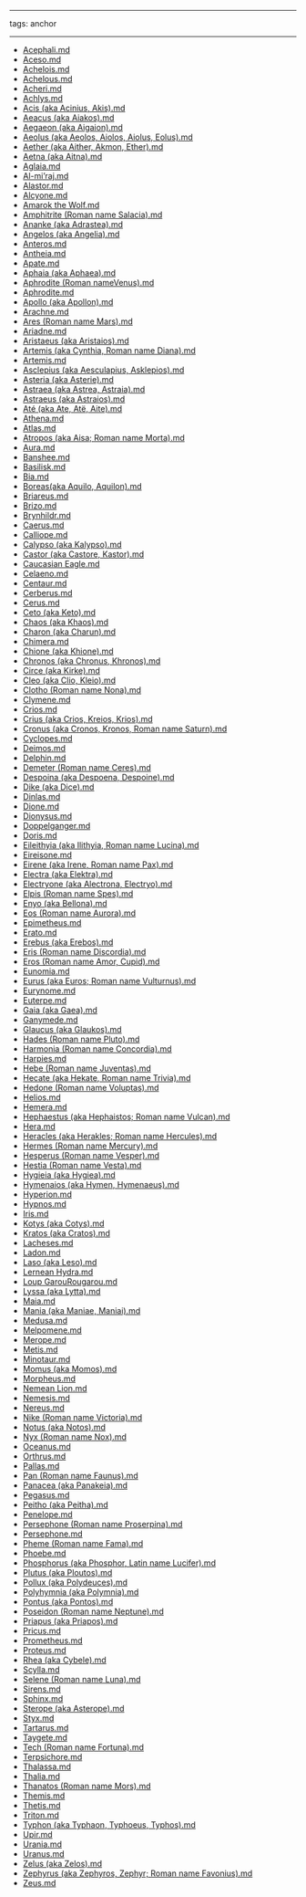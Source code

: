 
---
tags: anchor
___

- [Acephali.md](Acephali.md)
- [Aceso.md](Aceso.md)
- [Achelois.md](Achelois.md)
- [Achelous.md](Achelous.md)
- [Acheri.md](Acheri.md)
- [Achlys.md](Achlys.md)
- [Acis (aka Acinius, Akis).md](Acis%20(aka%20Acinius,%20Akis).md)
- [Aeacus (aka Aiakos).md](Aeacus%20(aka%20Aiakos).md)
- [Aegaeon (aka Aigaion).md](Aegaeon%20(aka%20Aigaion).md)
- [Aeolus (aka Aeolos, Aiolos, Aiolus, Eolus).md](Aeolus%20(aka%20Aeolos,%20Aiolos,%20Aiolus,%20Eolus).md)
- [Aether (aka Aither, Akmon, Ether).md](Aether%20(aka%20Aither,%20Akmon,%20Ether).md)
- [Aetna (aka Aitna).md](Aetna%20(aka%20Aitna).md)
- [Aglaia.md](Aglaia.md)
- [Al-mi’raj.md](Al-mi’raj.md)
- [Alastor.md](Alastor.md)
- [Alcyone.md](Alcyone.md)
- [Amarok the Wolf.md](Amarok%20the%20Wolf.md)
- [Amphitrite (Roman name Salacia).md](Amphitrite%20(Roman%20name%20Salacia).md)
- [Ananke (aka Adrastea).md](Ananke%20(aka%20Adrastea).md)
- [Angelos (aka Angelia).md](Angelos%20(aka%20Angelia).md)
- [Anteros.md](Anteros.md)
- [Antheia.md](Antheia.md)
- [Apate.md](Apate.md)
- [Aphaia (aka Aphaea).md](Aphaia%20(aka%20Aphaea).md)
- [Aphrodite (Roman nameVenus).md](Aphrodite%20(Roman%20nameVenus).md)
- [Aphrodite.md](Aphrodite.md)
- [Apollo (aka Apollon).md](Apollo%20(aka%20Apollon).md)
- [Arachne.md](Arachne.md)
- [Ares (Roman name Mars).md](Ares%20(Roman%20name%20Mars).md)
- [Ariadne.md](Ariadne.md)
- [Aristaeus (aka Aristaios).md](Aristaeus%20(aka%20Aristaios).md)
- [Artemis (aka Cynthia, Roman name Diana).md](Artemis%20(aka%20Cynthia,%20Roman%20name%20Diana).md)
- [Artemis.md](Artemis.md)
- [Asclepius (aka Aesculapius, Asklepios).md](Asclepius%20(aka%20Aesculapius,%20Asklepios).md)
- [Asteria (aka Asterie).md](Asteria%20(aka%20Asterie).md)
- [Astraea (aka Astrea, Astraia).md](Astraea%20(aka%20Astrea,%20Astraia).md)
- [Astraeus (aka Astraios).md](Astraeus%20(aka%20Astraios).md)
- [Até (aka Ate, Atë, Aite).md](Até%20(aka%20Ate,%20Atë,%20Aite).md)
- [Athena.md](Athena.md)
- [Atlas.md](Atlas.md)
- [Atropos (aka Aisa; Roman name Morta).md](Atropos%20(aka%20Aisa;%20Roman%20name%20Morta).md)
- [Aura.md](Aura.md)
- [Banshee.md](Banshee.md)
- [Basilisk.md](Basilisk.md)
- [Bia.md](Bia.md)
- [Boreas(aka Aquilo, Aquilon).md](Boreas(aka%20Aquilo,%20Aquilon).md)
- [Briareus.md](Briareus.md)
- [Brizo.md](Brizo.md)
- [Brynhildr.md](Brynhildr.md)
- [Caerus.md](Caerus.md)
- [Calliope.md](Calliope.md)
- [Calypso (aka Kalypso).md](Calypso%20(aka%20Kalypso).md)
- [Castor (aka Castore, Kastor).md](Castor%20(aka%20Castore,%20Kastor).md)
- [Caucasian Eagle.md](Caucasian%20Eagle.md)
- [Celaeno.md](Celaeno.md)
- [Centaur.md](Centaur.md)
- [Cerberus.md](Cerberus.md)
- [Cerus.md](Cerus.md)
- [Ceto (aka Keto).md](Ceto%20(aka%20Keto).md)
- [Chaos (aka Khaos).md](Chaos%20(aka%20Khaos).md)
- [Charon (aka Charun).md](Charon%20(aka%20Charun).md)
- [Chimera.md](Chimera.md)
- [Chione (aka Khione).md](Chione%20(aka%20Khione).md)
- [Chronos (aka Chronus, Khronos).md](Chronos%20(aka%20Chronus,%20Khronos).md)
- [Circe (aka Kirke).md](Circe%20(aka%20Kirke).md)
- [Cleo (aka Clio, Kleio).md](Cleo%20(aka%20Clio,%20Kleio).md)
- [Clotho (Roman name Nona).md](Clotho%20(Roman%20name%20Nona).md)
- [Clymene.md](Clymene.md)
- [Crios.md](Crios.md)
- [Crius (aka Crios, Kreios, Krios).md](Crius%20(aka%20Crios,%20Kreios,%20Krios).md)
- [Cronus (aka Cronos, Kronos, Roman name Saturn).md](Cronus%20(aka%20Cronos,%20Kronos,%20Roman%20name%20Saturn).md)
- [Cyclopes.md](Cyclopes.md)
- [Deimos.md](Deimos.md)
- [Delphin.md](Delphin.md)
- [Demeter (Roman name Ceres).md](Demeter%20(Roman%20name%20Ceres).md)
- [Despoina (aka Despoena, Despoine).md](Despoina%20(aka%20Despoena,%20Despoine).md)
- [Dike (aka Dice).md](Dike%20(aka%20Dice).md)
- [Dinlas.md](Dinlas.md)
- [Dione.md](Dione.md)
- [Dionysus.md](Dionysus.md)
- [Doppelganger.md](Doppelganger.md)
- [Doris.md](Doris.md)
- [Eileithyia (aka Ilithyia, Roman name Lucina).md](Eileithyia%20(aka%20Ilithyia,%20Roman%20name%20Lucina).md)
- [Eireisone.md](Eireisone.md)
- [Eirene (aka Irene, Roman name Pax).md](Eirene%20(aka%20Irene,%20Roman%20name%20Pax).md)
- [Electra (aka Elektra).md](Electra%20(aka%20Elektra).md)
- [Electryone (aka Alectrona, Electryo).md](Electryone%20(aka%20Alectrona,%20Electryo).md)
- [Elpis (Roman name Spes).md](Elpis%20(Roman%20name%20Spes).md)
- [Enyo (aka Bellona).md](Enyo%20(aka%20Bellona).md)
- [Eos (Roman name Aurora).md](Eos%20(Roman%20name%20Aurora).md)
- [Epimetheus.md](Epimetheus.md)
- [Erato.md](Erato.md)
- [Erebus (aka Erebos).md](Erebus%20(aka%20Erebos).md)
- [Eris (Roman name Discordia).md](Eris%20(Roman%20name%20Discordia).md)
- [Eros (Roman name Amor, Cupid).md](Eros%20(Roman%20name%20Amor,%20Cupid).md)
- [Eunomia.md](Eunomia.md)
- [Eurus (aka Euros; Roman name Vulturnus).md](Eurus%20(aka%20Euros;%20Roman%20name%20Vulturnus).md)
- [Eurynome.md](Eurynome.md)
- [Euterpe.md](Euterpe.md)
- [Gaia (aka Gaea).md](Gaia%20(aka%20Gaea).md)
- [Ganymede.md](Ganymede.md)
- [Glaucus (aka Glaukos).md](Glaucus%20(aka%20Glaukos).md)
- [Hades (Roman name Pluto).md](Hades%20(Roman%20name%20Pluto).md)
- [Harmonia (Roman name Concordia).md](Harmonia%20(Roman%20name%20Concordia).md)
- [Harpies.md](Harpies.md)
- [Hebe (Roman name Juventas).md](Hebe%20(Roman%20name%20Juventas).md)
- [Hecate (aka Hekate, Roman name Trivia).md](Hecate%20(aka%20Hekate,%20Roman%20name%20Trivia).md)
- [Hedone (Roman name Voluptas).md](Hedone%20(Roman%20name%20Voluptas).md)
- [Helios.md](Helios.md)
- [Hemera.md](Hemera.md)
- [Hephaestus (aka Hephaistos; Roman name Vulcan).md](Hephaestus%20(aka%20Hephaistos;%20Roman%20name%20Vulcan).md)
- [Hera.md](Hera.md)
- [Heracles (aka Herakles; Roman name Hercules).md](Heracles%20(aka%20Herakles;%20Roman%20name%20Hercules).md)
- [Hermes (Roman name Mercury).md](Hermes%20(Roman%20name%20Mercury).md)
- [Hesperus (Roman name Vesper).md](Hesperus%20(Roman%20name%20Vesper).md)
- [Hestia (Roman name Vesta).md](Hestia%20(Roman%20name%20Vesta).md)
- [Hygieia (aka Hygiea).md](Hygieia%20(aka%20Hygiea).md)
- [Hymenaios (aka Hymen, Hymenaeus).md](Hymenaios%20(aka%20Hymen,%20Hymenaeus).md)
- [Hyperion.md](Hyperion.md)
- [Hypnos.md](Hypnos.md)
- [Iris.md](Iris.md)
- [Kotys (aka Cotys).md](Kotys%20(aka%20Cotys).md)
- [Kratos (aka Cratos).md](Kratos%20(aka%20Cratos).md)
- [Lacheses.md](Lacheses.md)
- [Ladon.md](Ladon.md)
- [Laso (aka Leso).md](Laso%20(aka%20Leso).md)
- [Lernean Hydra.md](Lernean%20Hydra.md)
- [Loup GarouRougarou.md](Loup%20GarouRougarou.md)
- [Lyssa (aka Lytta).md](Lyssa%20(aka%20Lytta).md)
- [Maia.md](Maia.md)
- [Mania (aka Maniae, Maniai).md](Mania%20(aka%20Maniae,%20Maniai).md)
- [Medusa.md](Medusa.md)
- [Melpomene.md](Melpomene.md)
- [Merope.md](Merope.md)
- [Metis.md](Metis.md)
- [Minotaur.md](Minotaur.md)
- [Momus (aka Momos).md](Momus%20(aka%20Momos).md)
- [Morpheus.md](Morpheus.md)
- [Nemean Lion.md](Nemean%20Lion.md)
- [Nemesis.md](Nemesis.md)
- [Nereus.md](Nereus.md)
- [Nike (Roman name Victoria).md](Nike%20(Roman%20name%20Victoria).md)
- [Notus (aka Notos).md](Notus%20(aka%20Notos).md)
- [Nyx (Roman name Nox).md](Nyx%20(Roman%20name%20Nox).md)
- [Oceanus.md](Oceanus.md)
- [Orthrus.md](Orthrus.md)
- [Pallas.md](Pallas.md)
- [Pan (Roman name Faunus).md](Pan%20(Roman%20name%20Faunus).md)
- [Panacea (aka Panakeia).md](Panacea%20(aka%20Panakeia).md)
- [Pegasus.md](Pegasus.md)
- [Peitho (aka Peitha).md](Peitho%20(aka%20Peitha).md)
- [Penelope.md](Penelope.md)
- [Persephone (Roman name Proserpina).md](Persephone%20(Roman%20name%20Proserpina).md)
- [Persephone.md](Persephone.md)
- [Pheme (Roman name Fama).md](Pheme%20(Roman%20name%20Fama).md)
- [Phoebe.md](Phoebe.md)
- [Phosphorus (aka Phosphor, Latin name Lucifer).md](Phosphorus%20(aka%20Phosphor,%20Latin%20name%20Lucifer).md)
- [Plutus (aka Ploutos).md](Plutus%20(aka%20Ploutos).md)
- [Pollux (aka Polydeuces).md](Pollux%20(aka%20Polydeuces).md)
- [Polyhymnia (aka Polymnia).md](Polyhymnia%20(aka%20Polymnia).md)
- [Pontus (aka Pontos).md](Pontus%20(aka%20Pontos).md)
- [Poseidon (Roman name Neptune).md](Poseidon%20(Roman%20name%20Neptune).md)
- [Priapus (aka Priapos).md](Priapus%20(aka%20Priapos).md)
- [Pricus.md](Pricus.md)
- [Prometheus.md](Prometheus.md)
- [Proteus.md](Proteus.md)
- [Rhea (aka Cybele).md](Rhea%20(aka%20Cybele).md)
- [Scylla.md](Scylla.md)
- [Selene (Roman name Luna).md](Selene%20(Roman%20name%20Luna).md)
- [Sirens.md](Sirens.md)
- [Sphinx.md](Sphinx.md)
- [Sterope (aka Asterope).md](Sterope%20(aka%20Asterope).md)
- [Styx.md](Styx.md)
- [Tartarus.md](Tartarus.md)
- [Taygete.md](Taygete.md)
- [Tech (Roman name Fortuna).md](Tech%20(Roman%20name%20Fortuna).md)
- [Terpsichore.md](Terpsichore.md)
- [Thalassa.md](Thalassa.md)
- [Thalia.md](Thalia.md)
- [Thanatos (Roman name Mors).md](Thanatos%20(Roman%20name%20Mors).md)
- [Themis.md](Themis.md)
- [Thetis.md](Thetis.md)
- [Triton.md](Triton.md)
- [Typhon (aka Typhaon, Typhoeus, Typhos).md](Typhon%20(aka%20Typhaon,%20Typhoeus,%20Typhos).md)
- [Upir.md](Upir.md)
- [Urania.md](Urania.md)
- [Uranus.md](Uranus.md)
- [Zelus (aka Zelos).md](Zelus%20(aka%20Zelos).md)
- [Zephyrus (aka Zephyros, Zephyr; Roman name Favonius).md](Zephyrus%20(aka%20Zephyros,%20Zephyr;%20Roman%20name%20Favonius).md)
- [Zeus.md](Zeus.md)
